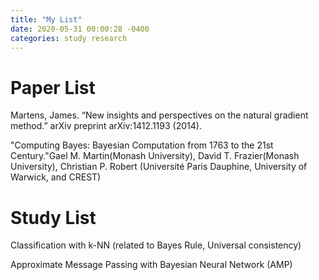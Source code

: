 ```yaml
---
title: "My List"
date: 2020-05-31 00:00:28 -0400
categories: study research
---
```


# Paper List

Martens, James. “New insights and perspectives on the natural gradient method.” arXiv preprint arXiv:1412.1193 (2014).

"Computing Bayes: Bayesian Computation from 1763 to the 21st Century."Gael M. Martin(Monash University), David T. Frazier(Monash University), Christian P. Robert (Université Paris Dauphine, University of Warwick, and CREST)

# Study List

Classification with k-NN (related to Bayes Rule, Universal consistency)

Approximate Message Passing with Bayesian Neural Network (AMP)


